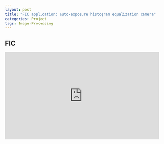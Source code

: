 ```yaml
---
layout: post
title: "FIC application: auto-exposure histogram equalization camera"
categories: Project
tags: Image-Processing
---
```

<style>
  .container {
    position: relative;
    width: 100%;
    height: 0;
    padding-bottom: 56.25%;
  }
  .video {
    position: absolute;
    top: 0;
    left: 0;
    width: 100%;
    height: 100%;
  }
</style>

## FIC

<div class="container">
  <iframe src="https://www.youtube.com/embed/vkjfccmxcKw?autoplay=1&mute=1&loop=1" frameborder="0" allowfullscreen class="video"></iframe>
</div>
